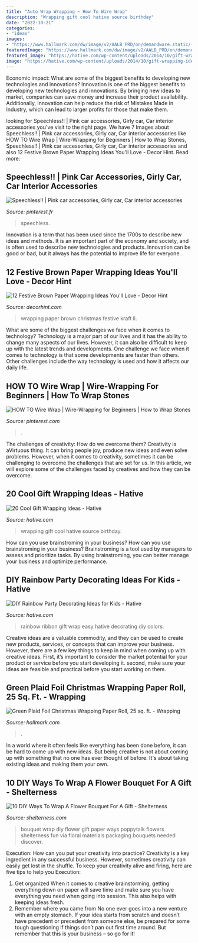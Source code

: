 ```yaml
---
title: "Auto Wrap Wrapping ~ How To Wire Wrap"
description: "Wrapping gift cool hative source birthday"
date: "2022-10-21"
categories:
- "ideas"
images:
- "https://www.hallmark.com/dw/image/v2/AALB_PRD/on/demandware.static/-/Sites-hallmark-master/default/dwdfa05149/images/finished-goods/Green-Plaid-Foil-Christmas-Wrapping-Paper-Roll-25-sq-ft-root-499XWR2864_XWR2864_1470_1.jpg_Source_Image.jpg?sw=1200&amp;sh=1200&amp;sm=fit"
featuredImage: "https://www.hallmark.com/dw/image/v2/AALB_PRD/on/demandware.static/-/Sites-hallmark-master/default/dwdfa05149/images/finished-goods/Green-Plaid-Foil-Christmas-Wrapping-Paper-Roll-25-sq-ft-root-499XWR2864_XWR2864_1470_1.jpg_Source_Image.jpg?sw=1200&amp;sh=1200&amp;sm=fit"
featured_image: "https://hative.com/wp-content/uploads/2014/10/gift-wrapping-ideas/4-cool-gift-wrapping-ideas.jpg"
image: "https://hative.com/wp-content/uploads/2014/10/gift-wrapping-ideas/4-cool-gift-wrapping-ideas.jpg"
---
```



Economic impact: What are some of the biggest benefits to developing new technologies and innovations?
Innovation is one of the biggest benefits to developing new technologies and innovations. By bringing new ideas to market, companies can save money and increase their product availability. Additionally, innovation can help reduce the risk of Mistakes Made in Industry, which can lead to larger profits for those that make them.

	

		
looking for Speechless!! | Pink car accessories, Girly car, Car interior accessories you've visit to the right page. We have 7 Images about Speechless!! | Pink car accessories, Girly car, Car interior accessories like HOW TO Wire Wrap | Wire-Wrapping for Beginners | How to Wrap Stones, Speechless!! | Pink car accessories, Girly car, Car interior accessories and also 12 Festive Brown Paper Wrapping Ideas You&#039;ll Love - Decor Hint. Read more:
		
    
## Speechless!! | Pink Car Accessories, Girly Car, Car Interior Accessories

<img loading=lazy src="https://i.pinimg.com/736x/cf/84/69/cf8469426a09bd3d92e6855da7dc5ddc--pink-cars-beautiful.jpg" onerror="this.onerror=null;this.src='https://tse2.mm.bing.net/th?id=OIP.-T9uLO66mmYPZJ-KIwl-QwHaHa&amp;pid=15.1';" alt="Speechless!! | Pink car accessories, Girly car, Car interior accessories">

_Source: pinterest.fr_

>speechless. 

	

Innovation is a term that has been used since the 1700s to describe new ideas and methods. It is an important part of the economy and society, and is often used to describe new technologies and products. Innovation can be good or bad, but it always has the potential to improve life for everyone.

    
## 12 Festive Brown Paper Wrapping Ideas You&#039;ll Love - Decor Hint

<img loading=lazy src="https://decorhint.com/wp-content/uploads/2018/12/brown-kraft-paper-wrapping-ideas-1.jpg" onerror="this.onerror=null;this.src='https://tse4.mm.bing.net/th?id=OIP.Gg0x5QpJ2CHubJvSmVNFiQHaLH&amp;pid=15.1';" alt="12 Festive Brown Paper Wrapping Ideas You&#039;ll Love - Decor Hint">

_Source: decorhint.com_

>wrapping paper brown christmas festive kraft ll. 

	

What are some of the biggest challenges we face when it comes to technology?
Technology is a major part of our lives and it has the ability to change many aspects of our lives. However, it can also be difficult to keep up with the latest trends and developments. One challenge we face when it comes to technology is that some developments are faster than others. Other challenges include the way technology is used and how it affects our daily life.

    
## HOW TO Wire Wrap | Wire-Wrapping For Beginners | How To Wrap Stones

<img loading=lazy src="https://i.pinimg.com/736x/46/48/32/4648325abc7245df0a42bfbad01538fa.jpg" onerror="this.onerror=null;this.src='https://tse3.mm.bing.net/th?id=OIP._rQrKxUrGW3SiAF1OEJwrwHaLH&amp;pid=15.1';" alt="HOW TO Wire Wrap | Wire-Wrapping for Beginners | How to Wrap Stones">

_Source: pinterest.com_

>. 

	

The challenges of creativity: How do we overcome them?
Creativity is aVirtuous thing. It can bring people joy, produce new ideas and even solve problems. However, when it comes to creativity, sometimes it can be challenging to overcome the challenges that are set for us. In this article, we will explore some of the challenges faced by creatives and how they can be overcome.

    
## 20 Cool Gift Wrapping Ideas - Hative

<img loading=lazy src="https://hative.com/wp-content/uploads/2014/10/gift-wrapping-ideas/4-cool-gift-wrapping-ideas.jpg" onerror="this.onerror=null;this.src='https://tse4.mm.bing.net/th?id=OIP.DM290G5GGwFg2ZJmXLjxnAHaLH&amp;pid=15.1';" alt="20 Cool Gift Wrapping Ideas - Hative">

_Source: hative.com_

>wrapping gift cool hative source birthday. 

	

How can you use brainstroming in your business?
How can you use brainstroming in your business? Brainstroming is a tool used by managers to assess and prioritize tasks. By using brainstroming, you can better manage your business and optimize performance.

    
## DIY Rainbow Party Decorating Ideas For Kids - Hative

<img loading=lazy src="https://hative.com/wp-content/uploads/2014/11/diy-rainbow-party-decorating-ideas/13-easy-rainbow-ribbon-gift-wrap.jpg" onerror="this.onerror=null;this.src='https://tse1.mm.bing.net/th?id=OIP.Jh9i7jdrY48ydNu8rUeegQHaLG&amp;pid=15.1';" alt="DIY Rainbow Party Decorating Ideas for Kids - Hative">

_Source: hative.com_

>rainbow ribbon gift wrap easy hative decorating diy colors. 

	

Creative ideas are a valuable commodity, and they can be used to create new products, services, or concepts that can improve your business. However, there are a few key things to keep in mind when coming up with creative ideas. First, it’s important to consider the market potential for your product or service before you start developing it. second, make sure your ideas are feasible and practical before you start working on them.

    
## Green Plaid Foil Christmas Wrapping Paper Roll, 25 Sq. Ft. - Wrapping

<img loading=lazy src="https://www.hallmark.com/dw/image/v2/AALB_PRD/on/demandware.static/-/Sites-hallmark-master/default/dwdfa05149/images/finished-goods/Green-Plaid-Foil-Christmas-Wrapping-Paper-Roll-25-sq-ft-root-499XWR2864_XWR2864_1470_1.jpg_Source_Image.jpg?sw=1200&amp;sh=1200&amp;sm=fit" onerror="this.onerror=null;this.src='https://tse2.mm.bing.net/th?id=OIP.rZJFVAHlT5SZ9ZUs4-dZbAHaHa&amp;pid=15.1';" alt="Green Plaid Foil Christmas Wrapping Paper Roll, 25 sq. ft. - Wrapping">

_Source: hallmark.com_

>. 

	

In a world where it often feels like everything has been done before, it can be hard to come up with new ideas. But being creative is not about coming up with something that no one has ever thought of before. It's about taking existing ideas and making them your own.

    
## 10 DIY Ways To Wrap A Flower Bouquet For A Gift - Shelterness

<img loading=lazy src="http://i.shelterness.com/2016/01/diy-ways-to-wrap-a-flower-bouquet-for-a-gift1.jpg" onerror="this.onerror=null;this.src='https://tse1.mm.bing.net/th?id=OIP.E6tc4EvCFV_CcVAYEojr1QHaKy&amp;pid=15.1';" alt="10 DIY Ways To Wrap A Flower Bouquet For A Gift - Shelterness">

_Source: shelterness.com_

>bouquet wrap diy flower gift paper ways poppytalk flowers shelterness fun via floral materials packaging bouquets needed discover. 

	

Execution: How can you put your creativity into practice?
Creativity is a key ingredient in any successful business. However, sometimes creativity can easily get lost in the shuffle. To keep your creativity alive and firing, here are five tips to help you Execution:
1. Get organized
When it comes to creative brainstorming, getting everything down on paper will save time and make sure you have everything you need when going into session. This also helps with keeping ideas fresh.
2. Remember where you came from
No one ever goes into a new venture with an empty stomach. If your idea starts from scratch and doesn’t have precedent or precedent from someone else, be prepared for some tough questioning if things don’t pan out first time around. But remember that this is your business – so go for it!

